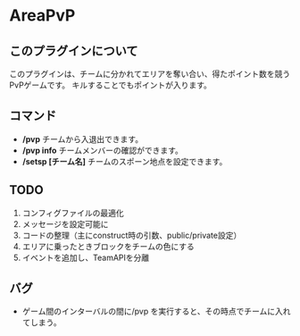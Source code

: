 # AreaPvP

## このプラグインについて

このプラグインは、チームに分かれてエリアを奪い合い、得たポイント数を競うPvPゲームです。
キルすることでもポイントが入ります。

## コマンド

- **/pvp** チームから入退出できます。
- **/pvp info** チームメンバーの確認ができます。
- **/setsp \[チーム名\]** チームのスポーン地点を設定できます。

## TODO

1. コンフィグファイルの最適化
1. メッセージを設定可能に
1. コードの整理（主にconstruct時の引数、public/private設定）
1. エリアに乗ったときブロックをチームの色にする
1. イベントを追加し、TeamAPIを分離

## バグ

- ゲーム間のインターバルの間に/pvp を実行すると、その時点でチームに入れてしまう。